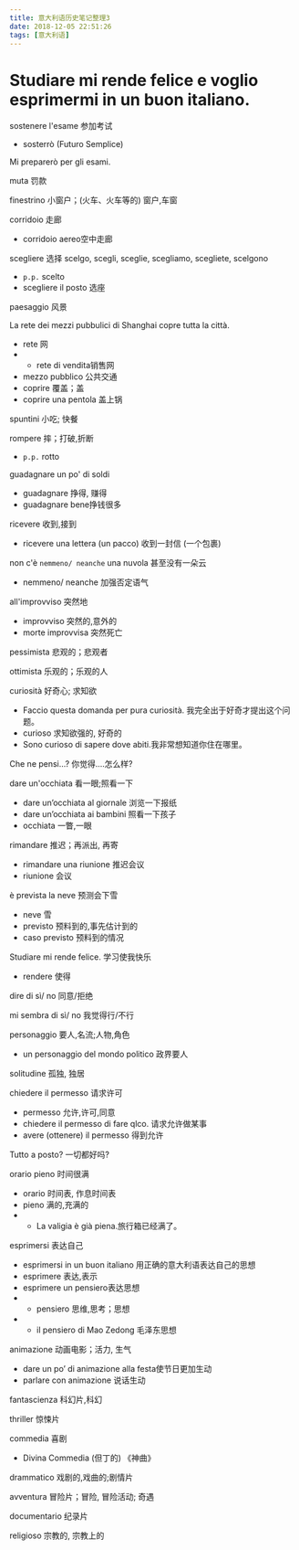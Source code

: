 ```yaml
---
title: 意大利语历史笔记整理3
date: 2018-12-05 22:51:26
tags: [意大利语]
---
```


# Studiare mi rende felice e voglio esprimermi in un buon italiano.

sostenere l'esame 参加考试

+ sosterrò  (Futuro Semplice)

Mi preparerò per gli esami.

muta 罚款

finestrino 小窗户；(火车、火车等的) 窗户,车窗

corridoio 走廊

+ corridoio aereo空中走廊

scegliere 选择 scelgo, scegli, sceglie, scegliamo, scegliete, scelgono

+ `p.p.` scelto
+ scegliere il posto 选座

paesaggio 风景

La rete dei mezzi pubbulici di Shanghai copre tutta la città.

+ rete 网
+ + rete di vendita销售网
+ mezzo pubblico 公共交通
+ coprire 覆盖；盖
+ coprire una pentola 盖上锅

spuntini 小吃; 快餐

rompere 摔；打破,折断

+ `p.p.` rotto

guadagnare un po' di soldi

+ guadagnare 挣得, 赚得
+ guadagnare bene挣钱很多

ricevere 收到,接到

+ ricevere una lettera (un pacco) 收到一封信 (一个包裹)

non c'è `nemmeno/ neanche` una nuvola 甚至没有一朵云

+ nemmeno/ neanche 加强否定语气

all'improvviso 突然地

+ improvviso 突然的,意外的
+ morte improvvisa 突然死亡

pessimista 悲观的；悲观者

ottimista 乐观的；乐观的人

curiosità 好奇心; 求知欲

+ Faccio questa domanda per pura curiosità. 我完全出于好奇才提出这个问题。
+ curioso 求知欲强的, 好奇的
+ Sono curioso di sapere dove abiti.我非常想知道你住在哪里。

Che ne pensi...? 你觉得....怎么样?

dare un'occhiata 看一眼;照看一下

+ dare un’occhiata al giornale 浏览一下报纸
+ dare un’occhiata ai bambini 照看一下孩子
+ occhiata 一瞥,一眼

rimandare 推迟；再派出, 再寄

+ rimandare una riunione 推迟会议
+ riunione 会议

è prevista la neve 预测会下雪

+ neve 雪
+ previsto 预料到的,事先估计到的
+ caso previsto 预料到的情况

Studiare mi rende felice. 学习使我快乐

+ rendere 使得

dire di sì/ no 同意/拒绝

mi sembra di sì/ no 我觉得行/不行

personaggio 要人,名流;人物,角色

+ un personaggio del mondo politico 政界要人

solitudine 孤独, 独居

chiedere il permesso 请求许可

+ permesso 允许,许可,同意
+ chiedere il permesso di fare qlco. 请求允许做某事
+ avere (ottenere) il permesso 得到允许

Tutto a posto? 一切都好吗?

orario pieno 时间很满

+ orario  时间表, 作息时间表
+ pieno 满的,充满的
+ + La valigia è già piena.旅行箱已经满了。

esprimersi 表达自己

+ esprimersi in un buon italiano 用正确的意大利语表达自己的思想
+ esprimere 表达,表示
+ esprimere un pensiero表达思想
+ + pensiero 思维,思考；思想
+ + il pensiero di Mao Zedong 毛泽东思想

animazione 动画电影；活力, 生气

+ dare un po’ di animazione alla festa使节日更加生动
+ parlare con animazione 说话生动

fantascienza 科幻片,科幻

thriller 惊悚片

commedia 喜剧

+ Divina Commedia (但丁的) 《神曲》

drammatico 戏剧的,戏曲的;剧情片

avventura 冒险片；冒险, 冒险活动; 奇遇

documentario 纪录片

religioso 宗教的, 宗教上的